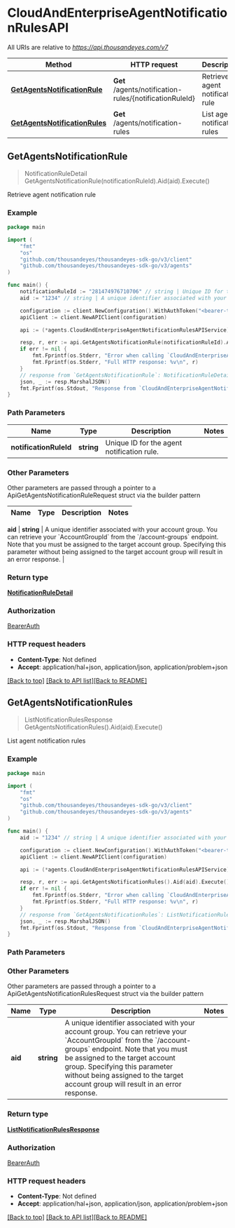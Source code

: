 # CloudAndEnterpriseAgentNotificationRulesAPI

All URIs are relative to *https://api.thousandeyes.com/v7*

Method | HTTP request | Description
------------- | ------------- | -------------
[**GetAgentsNotificationRule**](CloudAndEnterpriseAgentNotificationRulesAPI.md#GetAgentsNotificationRule) | **Get** /agents/notification-rules/{notificationRuleId} | Retrieve agent notification rule
[**GetAgentsNotificationRules**](CloudAndEnterpriseAgentNotificationRulesAPI.md#GetAgentsNotificationRules) | **Get** /agents/notification-rules | List agent notification rules



## GetAgentsNotificationRule

> NotificationRuleDetail GetAgentsNotificationRule(notificationRuleId).Aid(aid).Execute()

Retrieve agent notification rule



### Example

```go
package main

import (
	"fmt"
	"os"
	"github.com/thousandeyes/thousandeyes-sdk-go/v3/client"
	"github.com/thousandeyes/thousandeyes-sdk-go/v3/agents"
)

func main() {
	notificationRuleId := "281474976710706" // string | Unique ID for the agent notification rule.
	aid := "1234" // string | A unique identifier associated with your account group. You can retrieve your `AccountGroupId` from the `/account-groups` endpoint. Note that you must be assigned to the target account group. Specifying this parameter without being assigned to the target account group will result in an error response. (optional)

	configuration := client.NewConfiguration().WithAuthToken("<bearer-token>")
	apiClient := client.NewAPIClient(configuration)

	api := (*agents.CloudAndEnterpriseAgentNotificationRulesAPIService)(&apiClient.Common)

	resp, r, err := api.GetAgentsNotificationRule(notificationRuleId).Aid(aid).Execute()
	if err != nil {
		fmt.Fprintf(os.Stderr, "Error when calling `CloudAndEnterpriseAgentNotificationRulesAPI.GetAgentsNotificationRule``: %v\n", err)
		fmt.Fprintf(os.Stderr, "Full HTTP response: %v\n", r)
	}
	// response from `GetAgentsNotificationRule`: NotificationRuleDetail
	json, _ := resp.MarshalJSON()
	fmt.Fprintf(os.Stdout, "Response from `CloudAndEnterpriseAgentNotificationRulesAPI.GetAgentsNotificationRule`: %v\n", string(json))
}
```

### Path Parameters


Name | Type | Description  | Notes
------------- | ------------- | ------------- | -------------
**notificationRuleId** | **string** | Unique ID for the agent notification rule. | 

### Other Parameters

Other parameters are passed through a pointer to a ApiGetAgentsNotificationRuleRequest struct via the builder pattern


Name | Type | Description  | Notes
------------- | ------------- | ------------- | -------------

 **aid** | **string** | A unique identifier associated with your account group. You can retrieve your &#x60;AccountGroupId&#x60; from the &#x60;/account-groups&#x60; endpoint. Note that you must be assigned to the target account group. Specifying this parameter without being assigned to the target account group will result in an error response. | 

### Return type

[**NotificationRuleDetail**](NotificationRuleDetail.md)

### Authorization

[BearerAuth](../README.md#BearerAuth)

### HTTP request headers

- **Content-Type**: Not defined
- **Accept**: application/hal+json, application/json, application/problem+json

[[Back to top]](#) [[Back to API list]](../README.md#documentation-for-api-endpoints)[[Back to README]](../README.md)


## GetAgentsNotificationRules

> ListNotificationRulesResponse GetAgentsNotificationRules().Aid(aid).Execute()

List agent notification rules



### Example

```go
package main

import (
	"fmt"
	"os"
	"github.com/thousandeyes/thousandeyes-sdk-go/v3/client"
	"github.com/thousandeyes/thousandeyes-sdk-go/v3/agents"
)

func main() {
	aid := "1234" // string | A unique identifier associated with your account group. You can retrieve your `AccountGroupId` from the `/account-groups` endpoint. Note that you must be assigned to the target account group. Specifying this parameter without being assigned to the target account group will result in an error response. (optional)

	configuration := client.NewConfiguration().WithAuthToken("<bearer-token>")
	apiClient := client.NewAPIClient(configuration)

	api := (*agents.CloudAndEnterpriseAgentNotificationRulesAPIService)(&apiClient.Common)

	resp, r, err := api.GetAgentsNotificationRules().Aid(aid).Execute()
	if err != nil {
		fmt.Fprintf(os.Stderr, "Error when calling `CloudAndEnterpriseAgentNotificationRulesAPI.GetAgentsNotificationRules``: %v\n", err)
		fmt.Fprintf(os.Stderr, "Full HTTP response: %v\n", r)
	}
	// response from `GetAgentsNotificationRules`: ListNotificationRulesResponse
	json, _ := resp.MarshalJSON()
	fmt.Fprintf(os.Stdout, "Response from `CloudAndEnterpriseAgentNotificationRulesAPI.GetAgentsNotificationRules`: %v\n", string(json))
}
```

### Path Parameters



### Other Parameters

Other parameters are passed through a pointer to a ApiGetAgentsNotificationRulesRequest struct via the builder pattern


Name | Type | Description  | Notes
------------- | ------------- | ------------- | -------------
 **aid** | **string** | A unique identifier associated with your account group. You can retrieve your &#x60;AccountGroupId&#x60; from the &#x60;/account-groups&#x60; endpoint. Note that you must be assigned to the target account group. Specifying this parameter without being assigned to the target account group will result in an error response. | 

### Return type

[**ListNotificationRulesResponse**](ListNotificationRulesResponse.md)

### Authorization

[BearerAuth](../README.md#BearerAuth)

### HTTP request headers

- **Content-Type**: Not defined
- **Accept**: application/hal+json, application/json, application/problem+json

[[Back to top]](#) [[Back to API list]](../README.md#documentation-for-api-endpoints)[[Back to README]](../README.md)

